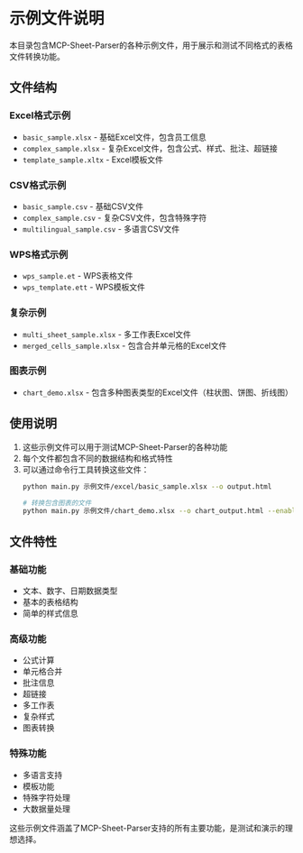 # 示例文件说明

本目录包含MCP-Sheet-Parser的各种示例文件，用于展示和测试不同格式的表格文件转换功能。

## 文件结构

### Excel格式示例
- `basic_sample.xlsx` - 基础Excel文件，包含员工信息
- `complex_sample.xlsx` - 复杂Excel文件，包含公式、样式、批注、超链接
- `template_sample.xltx` - Excel模板文件

### CSV格式示例
- `basic_sample.csv` - 基础CSV文件
- `complex_sample.csv` - 复杂CSV文件，包含特殊字符
- `multilingual_sample.csv` - 多语言CSV文件

### WPS格式示例
- `wps_sample.et` - WPS表格文件
- `wps_template.ett` - WPS模板文件

### 复杂示例
- `multi_sheet_sample.xlsx` - 多工作表Excel文件
- `merged_cells_sample.xlsx` - 包含合并单元格的Excel文件

### 图表示例
- `chart_demo.xlsx` - 包含多种图表类型的Excel文件（柱状图、饼图、折线图）

## 使用说明

1. 这些示例文件可以用于测试MCP-Sheet-Parser的各种功能
2. 每个文件都包含不同的数据结构和格式特性
3. 可以通过命令行工具转换这些文件：
   ```bash
   python main.py 示例文件/excel/basic_sample.xlsx --o output.html
   
   # 转换包含图表的文件
   python main.py 示例文件/chart_demo.xlsx --o chart_output.html --enable-charts
   ```

## 文件特性

### 基础功能
- 文本、数字、日期数据类型
- 基本的表格结构
- 简单的样式信息

### 高级功能
- 公式计算
- 单元格合并
- 批注信息
- 超链接
- 多工作表
- 复杂样式
- 图表转换

### 特殊功能
- 多语言支持
- 模板功能
- 特殊字符处理
- 大数据量处理

这些示例文件涵盖了MCP-Sheet-Parser支持的所有主要功能，是测试和演示的理想选择。
